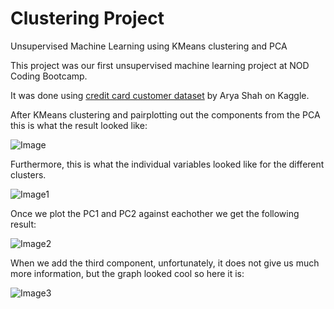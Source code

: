 # Clustering Project
 Unsupervised Machine Learning using KMeans clustering and PCA

This project was our first unsupervised machine learning project at NOD Coding Bootcamp. 

It was done using [credit card customer dataset](https://www.kaggle.com/datasets/aryashah2k/credit-card-customer-data) by Arya Shah on Kaggle.

After KMeans clustering and pairplotting out the components from the PCA this is what the result looked like:

![Image](https://imgur.com/tYd51Ve.png)

Furthermore, this is what the individual variables looked like for the different clusters.

![Image1](https://imgur.com/kRQ4ED0.png)

Once we plot the PC1 and PC2 against eachother we get the following result:

![Image2](https://imgur.com/Rjjkz08.png)

When we add the third component, unfortunately, it does not give us much more information, but the graph looked cool so here it is:

![Image3](https://imgur.com/qptAfsb.png)